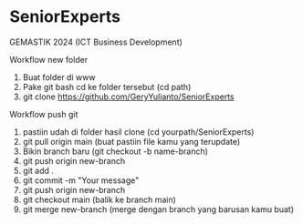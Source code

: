 # SeniorExperts
GEMASTIK 2024 (ICT Business Development)

Workflow new folder
1. Buat folder di www
2. Pake git bash cd ke folder tersebut (cd path)
3. git clone https://github.com/GeryYulianto/SeniorExperts

Workflow push git
1. pastiin udah di folder hasil clone (cd yourpath/SeniorExperts)
2. git pull origin main (buat pastiin file kamu yang terupdate)
3. Bikin branch baru (git checkout -b name-branch)
4. git push origin new-branch
5. git add .
6. git commit -m "Your message"
7. git push origin new-branch
8. git checkout main (balik ke branch main)
9. git merge new-branch (merge dengan branch yang barusan kamu buat)

